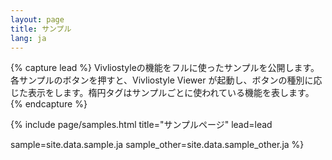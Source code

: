 ```yaml
---
layout: page
title: サンプル
lang: ja
---
```



{% capture lead %}
Vivliostyleの機能をフルに使ったサンプルを公開します。各サンプルのボタンを押すと、Vivliostyle Viewer が起動し、ボタンの種別に応じた表示をします。楕円タグはサンプルごとに使われている機能を表します。
{% endcapture %}


{% include page/samples.html
  title="サンプルページ"
  lead=lead

  sample=site.data.sample.ja
  sample_other=site.data.sample_other.ja
%}
